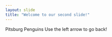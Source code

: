 ```yaml
---
layout: slide
title: "Welcome to our second slide!"
---
```

Pitsburg Penguins
Use the left arrow to go back! 
